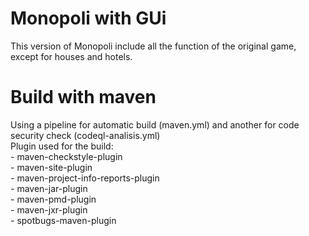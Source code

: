 # Monopoli with GUi
This version of Monopoli include all the function of the original game,
except for houses and hotels.

# Build with maven
Using a pipeline for automatic build (maven.yml) and another for code security check (codeql-analisis.yml)<br>
Plugin used for the build:<br>
    - maven-checkstyle-plugin<br>
    - maven-site-plugin<br>
    - maven-project-info-reports-plugin<br>
    - maven-jar-plugin<br>
    - maven-pmd-plugin<br>
    - maven-jxr-plugin<br>
    - spotbugs-maven-plugin<br>
